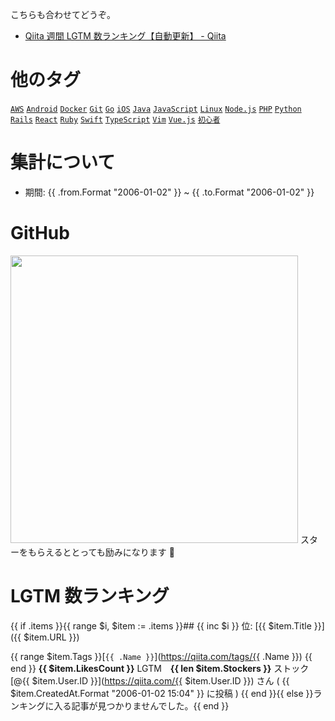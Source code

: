 こちらも合わせてどうぞ。

- [Qiita 週間 LGTM 数ランキング【自動更新】 - Qiita](https://qiita.com/koki_develop/items/b6cfc81906990b3a3e72)

# 他のタグ

[`AWS`](https://qiita.com/items/8c4aeec4fc98e4b1ba0e) [`Android`](https://qiita.com/items/9c6bf21a9880e242a0d6) [`Docker`](https://qiita.com/items/70aa655b580ed4f91756) [`Git`](https://qiita.com/items/36cfb2318aabe8b3f8df) [`Go`](https://qiita.com/items/16809f8444e0329bed8a) [`iOS`](https://qiita.com/items/da7fabcf41ed103528ae) [`Java`](https://qiita.com/items/9003b8beb47a46292028) [`JavaScript`](https://qiita.com/items/31e7365a838b890f7cc3) [`Linux`](https://qiita.com/items/7bcae94b268bff253eef) [`Node.js`](https://qiita.com/items/17556a2356938fdf489c) [`PHP`](https://qiita.com/items/42476b629e2d655d9803) [`Python`](https://qiita.com/items/45e8c5b0017008c62fac) [`Rails`](https://qiita.com/items/6835d21664b6e36a1efa) [`React`](https://qiita.com/items/d17e403386f316d0d96e) [`Ruby`](https://qiita.com/items/effb08232a286c91b814) [`Swift`](https://qiita.com/items/4b45f7a2308597b362e6) [`TypeScript`](https://qiita.com/items/3442ef41f83064dafb64) [`Vim`](https://qiita.com/items/cb67a3dd7a37eee8f8d9) [`Vue.js`](https://qiita.com/items/a0d7b0334c58e658c7a0) [`初心者`](https://qiita.com/items/4107350b0914837836af)

# 集計について

- 期間: {{ .from.Format "2006-01-02" }} ~ {{ .to.Format "2006-01-02" }}

# GitHub

<a href="https://github.com/koki-develop/qiita-lgtm-ranking"><img src="https://github-link-card.s3.ap-northeast-1.amazonaws.com/koki-develop/qiita-lgtm-ranking.png" width="460px"></a>
スターをもらえるととっても励みになります :bow:

# LGTM 数ランキング

{{ if .items }}{{ range $i, $item := .items }}## {{ inc $i }} 位: [{{ $item.Title }}]({{ $item.URL }})

{{ range $item.Tags }}[`{{ .Name }}`](https://qiita.com/tags/{{ .Name }}) {{ end }}
**{{ $item.LikesCount }}** LGTM　**{{ len $item.Stockers }}** ストック
[@{{ $item.User.ID }}](https://qiita.com/{{ $item.User.ID }}) さん ( {{ $item.CreatedAt.Format "2006-01-02 15:04" }} に投稿 )
{{ end }}{{ else }}ランキングに入る記事が見つかりませんでした。{{ end }}
